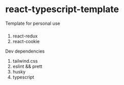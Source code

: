 
# react-typescript-template
Template for personal use

###
1. react-redux
2. react-cookie

Dev dependencies
1. tailwind.css
2. eslint && prett
3. husky
4. typescript